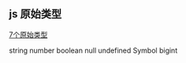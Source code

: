 ## js 原始类型
[7个原始类型](https://developer.mozilla.org/en-US/docs/Web/JavaScript/Data_structures#primitive_values)

string
number
boolean
null
undefined
Symbol
bigint